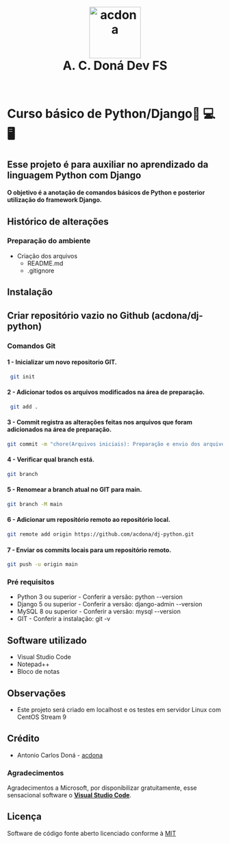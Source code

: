 ﻿<h1 align="center">
<br>
<img src="https://github.com/acdona/acd-images/blob/main/images/acd-logotipo-3.png" alt="acdona" width="120">
<br>
A. C. <b>Doná Dev FS</b>
</h1>
<br>

# Curso básico de Python/Django📱 💻 🖥️ 

## Esse projeto é para auxiliar no aprendizado da linguagem Python com Django

#### O objetivo é a anotação de comandos básicos de Python e posterior utilização do framework Django.

## Histórico de alterações

### Preparação do ambiente

- Criação dos arquivos
    - README.md
    - .gitignore

## Instalação

## Criar repositório vazio no Github (acdona/dj-python)
### Comandos Git
#### 1 - Inicializar um novo repositorio GIT.

```bash
 git init
 ```

#### 2 - Adicionar todos os arquivos modificados na área de preparação.

```bash
 git add .
 ```

#### 3 - Commit registra as alterações feitas nos arquivos que foram adicionados na área de preparação.

```bash
git commit -m "chore(Arquivos iniciais): Preparação e envio dos arquivos iniciais para github"
 ```

#### 4 - Verificar qual branch está.

```bash
git branch
 ```

#### 5 - Renomear a branch atual no GIT para main.

```bash
git branch -M main
```

#### 6 - Adicionar um repositório remoto ao repositório local.

```bash
git remote add origin https://github.com/acdona/dj-python.git
```

#### 7 - Enviar os commits locais para um repositório remoto.

```bash
git push -u origin main
```

### Pré requisitos

* Python 3 ou superior - Conferir a versão: python --version
* Django 5 ou superior - Conferir a versão: django-admin --version
* MySQL 8 ou superior - Conferir a versão: mysql --version
* GIT - Conferir a instalação: git -v

## Software utilizado
- Visual Studio Code
- Notepad++
- Bloco de notas

## Observações
- Este projeto será criado em localhost e os testes em servidor Linux com CentOS Stream 9 

## Crédito

- Antonio Carlos Doná - [acdona](https://github.com/acdona)

### Agradecimentos
Agradecimentos a Microsoft, por disponibilizar gratuitamente, esse sensacional software o [**Visual Studio Code**](https://code.visualstudio.com/).

## Licença
Software de código fonte aberto licenciado conforme à [MIT](https://choosealicense.com/licenses/mit/)
